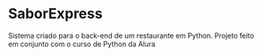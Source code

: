 # SaborExpress
Sistema criado para o back-end de um restaurante em Python. Projeto feito em conjunto com o curso de Python da Alura 
